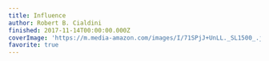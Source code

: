 ```yaml
---
title: Influence
author: Robert B. Cialdini
finished: 2017-11-14T00:00:00.000Z
coverImage: 'https://m.media-amazon.com/images/I/71SPjJ+UnLL._SL1500_.jpg'
favorite: true
---
```

